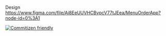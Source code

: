 Design
https://www.figma.com/file/Ai8EeUUVHCBvpcV77tJEea/MenuOrderApp?node-id=0%3A1

[![Commitizen friendly](https://img.shields.io/badge/commitizen-friendly-brightgreen.svg)](http://commitizen.github.io/cz-cli/)
